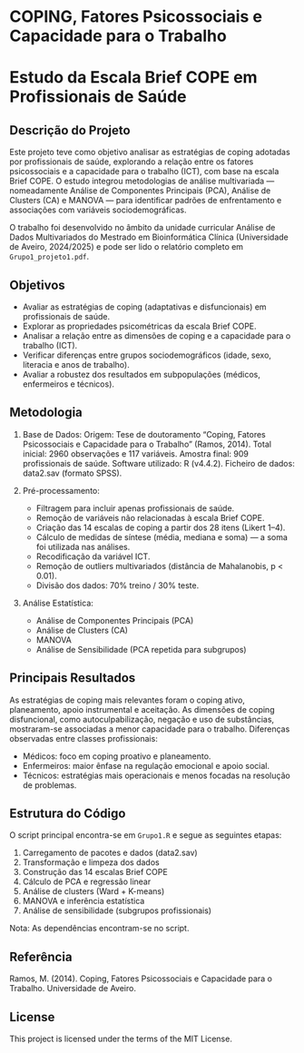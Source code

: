 # COPING, Fatores Psicossociais e Capacidade para o Trabalho
# Estudo da Escala Brief COPE em Profissionais de Saúde

## Descrição do Projeto
Este projeto teve como objetivo analisar as estratégias de coping adotadas por profissionais de saúde, explorando a relação entre os fatores psicossociais e a capacidade para o trabalho (ICT), com base na escala Brief COPE.
O estudo integrou metodologias de análise multivariada — nomeadamente Análise de Componentes Principais (PCA), Análise de Clusters (CA) e MANOVA — para identificar padrões de enfrentamento e associações com variáveis sociodemográficas.

O trabalho foi desenvolvido no âmbito da unidade curricular Análise de Dados Multivariados do Mestrado em Bioinformática Clínica (Universidade de Aveiro, 2024/2025) e pode ser lido o relatório completo em `Grupo1_projeto1.pdf`.

## Objetivos
- Avaliar as estratégias de coping (adaptativas e disfuncionais) em profissionais de saúde.
- Explorar as propriedades psicométricas da escala Brief COPE.
- Analisar a relação entre as dimensões de coping e a capacidade para o trabalho (ICT).
- Verificar diferenças entre grupos sociodemográficos (idade, sexo, literacia e anos de trabalho).
- Avaliar a robustez dos resultados em subpopulações (médicos, enfermeiros e técnicos).

## Metodologia
1. Base de Dados:
    Origem: Tese de doutoramento “Coping, Fatores Psicossociais e Capacidade para o Trabalho” (Ramos, 2014).
    Total inicial: 2960 observações e 117 variáveis.
    Amostra final: 909 profissionais de saúde.
    Software utilizado: R (v4.4.2).
    Ficheiro de dados: data2.sav (formato SPSS).

2. Pré-processamento:
    - Filtragem para incluir apenas profissionais de saúde.
    - Remoção de variáveis não relacionadas à escala Brief COPE.
    - Criação das 14 escalas de coping a partir dos 28 itens (Likert 1–4).
    - Cálculo de medidas de síntese (média, mediana e soma) — a soma foi utilizada nas análises.
    - Recodificação da variável ICT.
    - Remoção de outliers multivariados (distância de Mahalanobis, p < 0.01).
    - Divisão dos dados: 70% treino / 30% teste.

3. Análise Estatística:
    - Análise de Componentes Principais (PCA)
    - Análise de Clusters (CA)
    - MANOVA
    - Análise de Sensibilidade (PCA repetida para subgrupos)

## Principais Resultados
As estratégias de coping mais relevantes foram o coping ativo, planeamento, apoio instrumental e aceitação.
As dimensões de coping disfuncional, como autoculpabilização, negação e uso de substâncias, mostraram-se associadas a menor capacidade para o trabalho.
Diferenças observadas entre classes profissionais:
- Médicos: foco em coping proativo e planeamento.
- Enfermeiros: maior ênfase na regulação emocional e apoio social.
- Técnicos: estratégias mais operacionais e menos focadas na resolução de problemas.

## Estrutura do Código
O script principal encontra-se em `Grupo1.R` e segue as seguintes etapas:
1. Carregamento de pacotes e dados (data2.sav)
2. Transformação e limpeza dos dados
3. Construção das 14 escalas Brief COPE
4. Cálculo de PCA e regressão linear
4. Análise de clusters (Ward + K-means)
5. MANOVA e inferência estatística
6. Análise de sensibilidade (subgrupos profissionais)

Nota: As dependências encontram-se no script.

## Referência
Ramos, M. (2014). Coping, Fatores Psicossociais e Capacidade para o Trabalho. Universidade de Aveiro.

## License
This project is licensed under the terms of the MIT License.